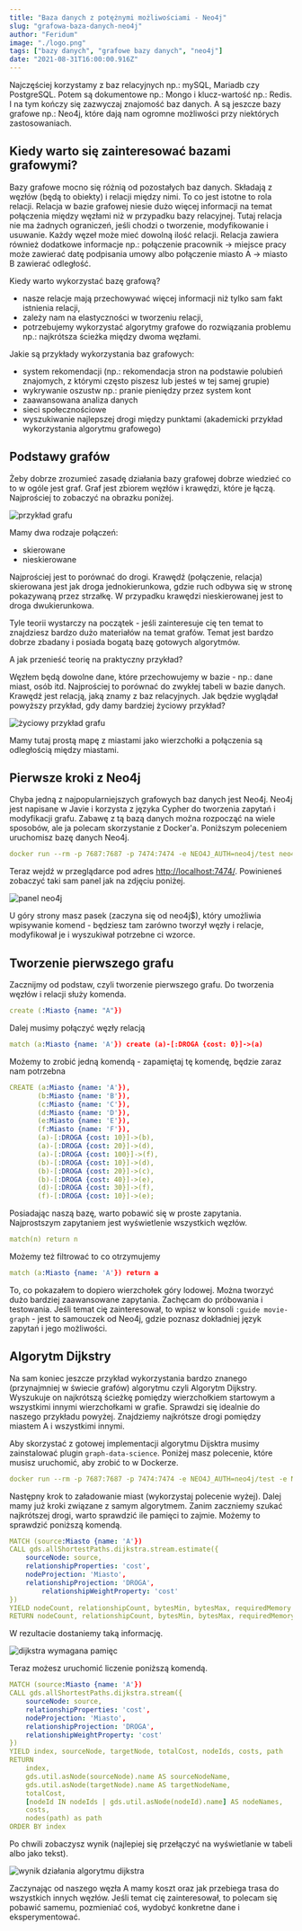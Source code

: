 ```yaml
---
title: "Baza danych z potężnymi możliwościami - Neo4j"
slug: "grafowa-baza-danych-neo4j"
author: "Feridum"
image: "./logo.png"
tags: ["bazy danych", "grafowe bazy danych", "neo4j"]
date: "2021-08-31T16:00:00.916Z"
---
```


Najczęściej korzystamy z baz relacyjnych np.: mySQL, Mariadb czy PostgreSQL. Potem są dokumentowe np.: Mongo i klucz-wartość np.: Redis. I na tym kończy się zazwyczaj znajomość baz danych. A są jeszcze bazy grafowe np.: Neo4j, które dają nam ogromne możliwości przy niektórych zastosowaniach.

<!--more-->

## Kiedy warto się zainteresować bazami grafowymi?

Bazy grafowe mocno się różnią od pozostałych baz danych. Składają z węzłów (będą to obiekty) i relacji między nimi. To co jest istotne to rola relacji. Relacja w bazie grafowej niesie dużo więcej informacji na temat połączenia między węzłami niż w przypadku bazy relacyjnej. Tutaj relacja nie ma żadnych ograniczeń, jeśli chodzi o tworzenie, modyfikowanie i usuwanie. Każdy węzeł może mieć dowolną ilość relacji. Relacja zawiera również dodatkowe informacje np.: połączenie pracownik → miejsce pracy może zawierać datę podpisania umowy albo połączenie miasto A → miasto B zawierać odległość. 

Kiedy warto wykorzystać bazę grafową?

- nasze relacje mają przechowywać więcej informacji niż tylko sam fakt istnienia relacji,
- zależy nam na elastyczności w tworzeniu relacji,
- potrzebujemy wykorzystać algorytmy grafowe do rozwiązania problemu np.: najkrótsza ścieżka między dwoma węzłami.

Jakie są przykłady wykorzystania baz grafowych:

- system rekomendacji (np.: rekomendacja stron na podstawie polubień znajomych, z którymi często piszesz lub jesteś w tej samej grupie)
- wykrywanie oszustw np.: pranie pieniędzy przez system kont
- zaawansowana analiza danych
- sieci społecznościowe
- wyszukiwanie najlepszej drogi między punktami (akademicki przykład wykorzystania algorytmu grafowego)

## Podstawy grafów

Żeby dobrze zrozumieć zasadę działania bazy grafowej dobrze wiedzieć co to w ogóle jest graf. Graf jest zbiorem węzłów i krawędzi, które je łączą.  Najprościej to zobaczyć na obrazku poniżej.

![przykład grafu](./graf-example.png)

Mamy dwa rodzaje połączeń:

- skierowane
- nieskierowane

Najprościej jest to porównać do drogi. Krawędź (połączenie, relacja) skierowana jest jak droga jednokierunkowa, gdzie ruch odbywa się w stronę pokazywaną przez strzałkę. W przypadku krawędzi nieskierowanej jest to droga dwukierunkowa.

Tyle teorii wystarczy na początek - jeśli zainteresuje cię ten temat to znajdziesz bardzo dużo materiałów na temat grafów. Temat jest bardzo dobrze zbadany i posiada bogatą bazę gotowych algorytmów. 

A jak przenieść teorię na praktyczny przykład?

Węzłem będą dowolne dane, które przechowujemy w bazie - np.: dane miast, osób itd. Najprościej to porównać do zwykłej tabeli w bazie danych. Krawędź jest relacją, jaką znamy z baz relacyjnych. Jak będzie wyglądał powyższy przykład, gdy damy bardziej życiowy przykład?

![życiowy przykład grafu](./live-graf-example.png)

Mamy tutaj prostą mapę z miastami jako wierzchołki a połączenia są odległością między miastami.

## Pierwsze kroki z Neo4j

Chyba jedną z najpopularniejszych grafowych baz danych jest Neo4j. Neo4j jest napisane w Javie i korzysta z języka Cypher do tworzenia zapytań i modyfikacji grafu. Zabawę z tą bazą danych można rozpocząć na wiele sposobów, ale ja polecam skorzystanie z Docker'a. Poniższym poleceniem uruchomisz bazę danych Neo4j.

```yaml
docker run --rm -p 7687:7687 -p 7474:7474 -e NEO4J_AUTH=neo4j/test neo4j
```

Teraz wejdź w przeglądarce pod adres [http://localhost:7474/](http://localhost:7474/). Powinieneś zobaczyć taki sam panel jak na zdjęciu poniżej.

![panel neo4j](./neo4j-panel.png)

U góry strony masz pasek (zaczyna się od neo4j$), który umożliwia wpisywanie komend - będziesz tam zarówno tworzył węzły i relacje, modyfikował je i wyszukiwał potrzebne ci wzorce.

## Tworzenie pierwszego grafu

Zacznijmy od podstaw, czyli tworzenie pierwszego grafu. Do tworzenia węzłów i relacji służy komenda.

```yaml
create (:Miasto {name: "A"})
```

Dalej musimy połączyć węzły relacją

```yaml
match (a:Miasto {name: 'A'}) create (a)-[:DROGA {cost: 0}]->(a)
```

Możemy to zrobić jedną komendą - zapamiętaj tę komendę, będzie zaraz nam potrzebna

```yaml
CREATE (a:Miasto {name: 'A'}),
       (b:Miasto {name: 'B'}),
       (c:Miasto {name: 'C'}),
       (d:Miasto {name: 'D'}),
       (e:Miasto {name: 'E'}),
       (f:Miasto {name: 'F'}),
       (a)-[:DROGA {cost: 10}]->(b),
       (a)-[:DROGA {cost: 20}]->(d),
       (a)-[:DROGA {cost: 100}]->(f),
       (b)-[:DROGA {cost: 10}]->(d),
       (b)-[:DROGA {cost: 20}]->(c),
       (b)-[:DROGA {cost: 40}]->(e),
       (d)-[:DROGA {cost: 30}]->(f),
       (f)-[:DROGA {cost: 10}]->(e);
```

Posiadając naszą bazę, warto pobawić się w proste zapytania. Najprostszym zapytaniem jest wyświetlenie wszystkich węzłów.

```yaml
match(n) return n
```

Możemy też filtrować to co otrzymujemy

```yaml
match (a:Miasto {name: 'A'}) return a
```

To, co pokazałem to dopiero wierzchołek góry lodowej. Można tworzyć dużo bardziej zaawansowane zapytania. Zachęcam do próbowania i testowania. Jeśli temat cię zainteresował, to wpisz w konsoli `:guide movie-graph` - jest to samouczek od Neo4j, gdzie poznasz dokładniej język zapytań i jego możliwości.

## Algorytm Dijkstry

Na sam koniec jeszcze przykład wykorzystania bardzo znanego (przynajmniej w świecie grafów) algorytmu czyli Algorytm Dijkstry. Wyszukuje on najkrótszą ścieżkę pomiędzy wierzchołkiem startowym a wszystkimi innymi wierzchołkami w grafie. Sprawdzi się idealnie do naszego przykładu powyżej. Znajdziemy najkrótsze drogi pomiędzy miastem A i wszystkimi innymi. 

Aby skorzystać z gotowej implementacji algorytmu Dijsktra musimy zainstalować plugin `graph-data-science`. Poniżej masz polecenie, które musisz uruchomić, aby zrobić to w Dockerze.

```yaml
docker run --rm -p 7687:7687 -p 7474:7474 -e NEO4J_AUTH=neo4j/test -e NEO4JLABS_PLUGINS='["graph-data-science"]'  neo4j
```

Następny krok to załadowanie miast (wykorzystaj polecenie wyżej). Dalej mamy już kroki związane z samym algorytmem. Zanim zaczniemy szukać najkrótszej drogi, warto sprawdzić ile pamięci to zajmie. Możemy to sprawdzić poniższą komendą.

```yaml
MATCH (source:Miasto {name: 'A'})
CALL gds.allShortestPaths.dijkstra.stream.estimate({
    sourceNode: source,
    relationshipProperties: 'cost',
    nodeProjection: 'Miasto',
    relationshipProjection: 'DROGA',
		relationshipWeightProperty: 'cost'
})
YIELD nodeCount, relationshipCount, bytesMin, bytesMax, requiredMemory
RETURN nodeCount, relationshipCount, bytesMin, bytesMax, requiredMemory
```

W rezultacie dostaniemy taką informację.

![dijkstra wymagana pamięc](./disjktra-estimate.png)

Teraz możesz uruchomić liczenie poniższą komendą.

```yaml
MATCH (source:Miasto {name: 'A'})
CALL gds.allShortestPaths.dijkstra.stream({
    sourceNode: source,
    relationshipProperties: 'cost',
    nodeProjection: 'Miasto',
    relationshipProjection: 'DROGA',
    relationshipWeightProperty: 'cost'
})
YIELD index, sourceNode, targetNode, totalCost, nodeIds, costs, path
RETURN
    index,
    gds.util.asNode(sourceNode).name AS sourceNodeName,
    gds.util.asNode(targetNode).name AS targetNodeName,
    totalCost,
    [nodeId IN nodeIds | gds.util.asNode(nodeId).name] AS nodeNames,
    costs,
    nodes(path) as path
ORDER BY index
```

Po chwili zobaczysz wynik (najlepiej się przełączyć na wyświetlanie w tabeli albo jako tekst).

![wynik działania algorytmu dijkstra](./disjktra-result.png)

Zaczynając od naszego węzła A mamy koszt oraz jak przebiega trasa do wszystkich innych węzłów. Jeśli temat cię zainteresował, to polecam się pobawić samemu, pozmieniać coś, wydobyć konkretne dane i eksperymentować.
